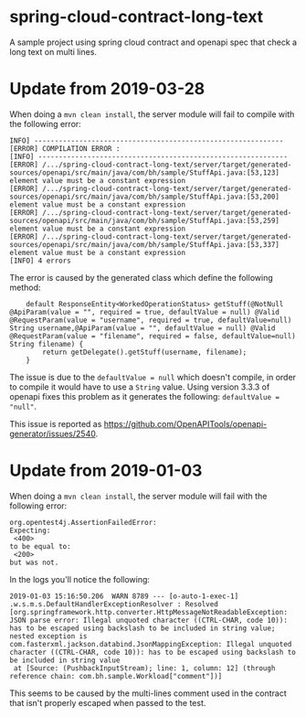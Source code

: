 # spring-cloud-contract-long-text

A sample project using spring cloud contract and openapi spec that check a long text on multi lines.

# Update from 2019-03-28

When doing a `mvn clean install`, the server module will fail to compile with the following error:
```
INFO] -------------------------------------------------------------
[ERROR] COMPILATION ERROR :
[INFO] -------------------------------------------------------------
[ERROR] /.../spring-cloud-contract-long-text/server/target/generated-sources/openapi/src/main/java/com/bh/sample/StuffApi.java:[53,123] element value must be a constant expression
[ERROR] /.../spring-cloud-contract-long-text/server/target/generated-sources/openapi/src/main/java/com/bh/sample/StuffApi.java:[53,200] element value must be a constant expression
[ERROR] /.../spring-cloud-contract-long-text/server/target/generated-sources/openapi/src/main/java/com/bh/sample/StuffApi.java:[53,259] element value must be a constant expression
[ERROR] /.../spring-cloud-contract-long-text/server/target/generated-sources/openapi/src/main/java/com/bh/sample/StuffApi.java:[53,337] element value must be a constant expression
[INFO] 4 errors
```

The error is caused by the generated class which define the following method:
```
    default ResponseEntity<WorkedOperationStatus> getStuff(@NotNull @ApiParam(value = "", required = true, defaultValue = null) @Valid @RequestParam(value = "username", required = true, defaultValue=null) String username,@ApiParam(value = "", defaultValue = null) @Valid @RequestParam(value = "filename", required = false, defaultValue=null) String filename) {
        return getDelegate().getStuff(username, filename);
    }
```

The issue is due to the `defaultValue = null` which doesn't compile, in order to compile it would have to use a `String` value.
Using version 3.3.3 of openapi fixes this problem as it generates the following: `defaultValue = "null"`.

This issue is reported as https://github.com/OpenAPITools/openapi-generator/issues/2540.

# Update from 2019-01-03

When doing a `mvn clean install`, the server module will fail with the following error:

```
org.opentest4j.AssertionFailedError: 
Expecting:
 <400>
to be equal to:
 <200>
but was not.
```

In the logs you'll notice the following:
```
2019-01-03 15:16:50.206  WARN 8789 --- [o-auto-1-exec-1] .w.s.m.s.DefaultHandlerExceptionResolver : Resolved [org.springframework.http.converter.HttpMessageNotReadableException: JSON parse error: Illegal unquoted character ((CTRL-CHAR, code 10)): has to be escaped using backslash to be included in string value; nested exception is com.fasterxml.jackson.databind.JsonMappingException: Illegal unquoted character ((CTRL-CHAR, code 10)): has to be escaped using backslash to be included in string value
 at [Source: (PushbackInputStream); line: 1, column: 12] (through reference chain: com.bh.sample.Workload["comment"])]

```

This seems to be caused by the multi-lines comment used in the contract that isn't properly escaped when passed to the test.
